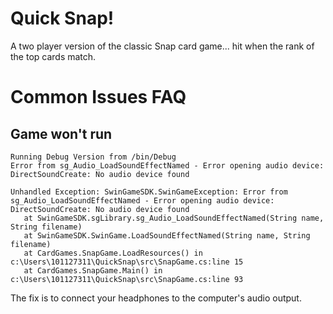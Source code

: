 # Quick Snap!
A two player version of the classic Snap card game... hit when the rank of the top cards match.


# Common Issues FAQ

## Game won't run
```
Running Debug Version from /bin/Debug
Error from sg_Audio_LoadSoundEffectNamed - Error opening audio device: DirectSoundCreate: No audio device found

Unhandled Exception: SwinGameSDK.SwinGameException: Error from sg_Audio_LoadSoundEffectNamed - Error opening audio device: DirectSoundCreate: No audio device found
   at SwinGameSDK.sgLibrary.sg_Audio_LoadSoundEffectNamed(String name, String filename)
   at SwinGameSDK.SwinGame.LoadSoundEffectNamed(String name, String filename)
   at CardGames.SnapGame.LoadResources() in c:\Users\101127311\QuickSnap\src\SnapGame.cs:line 15
   at CardGames.SnapGame.Main() in c:\Users\101127311\QuickSnap\src\SnapGame.cs:line 93
```

The fix is to connect your headphones to the computer's audio output.
